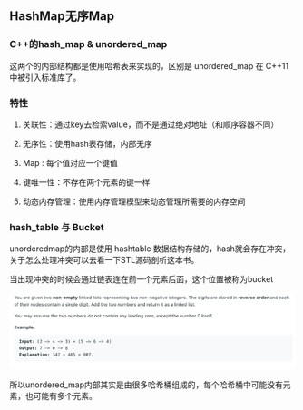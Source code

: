 ## HashMap无序Map

### C++的hash\_map & unordered\_map

这两个的内部结构都是使用哈希表来实现的，区别是 unordered\_map 在 C++11中被引入标准库了。

### 特性

1. 关联性：通过key去检索value，而不是通过绝对地址（和顺序容器不同）

2. 无序性：使用hash表存储，内部无序

3. Map : 每个值对应一个键值

4. 键唯一性：不存在两个元素的键一样

5. 动态内存管理：使用内存管理模型来动态管理所需要的内存空间

### hash\_table 与 Bucket

unorderedmap的内部是使用 hashtable 数据结构存储的，hash就会存在冲突，关于怎么处理冲突可以去看一下STL源码剖析这本书。

当出现冲突的时候会通过链表连在前一个元素后面，这个位置被称为bucket

![](/assets/import.png)

所以unordered\_map内部其实是由很多哈希桶组成的，每个哈希桶中可能没有元素，也可能有多个元素。



